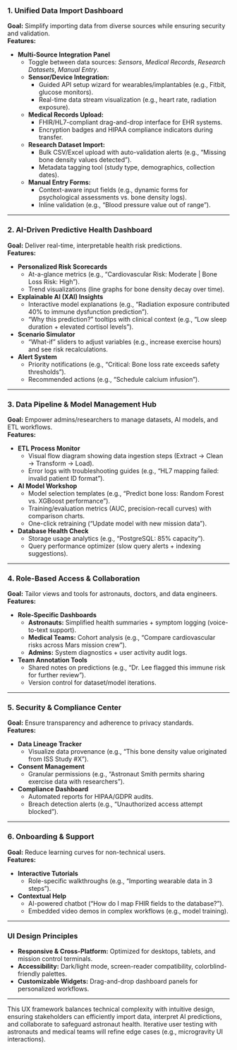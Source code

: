 ### **1. Unified Data Import Dashboard**  
**Goal:** Simplify importing data from diverse sources while ensuring security and validation.  
**Features:**  
- **Multi-Source Integration Panel**  
  - Toggle between data sources: *Sensors*, *Medical Records*, *Research Datasets*, *Manual Entry*.  
  - **Sensor/Device Integration:**  
    - Guided API setup wizard for wearables/implantables (e.g., Fitbit, glucose monitors).  
    - Real-time data stream visualization (e.g., heart rate, radiation exposure).  
  - **Medical Records Upload:**  
    - FHIR/HL7-compliant drag-and-drop interface for EHR systems.  
    - Encryption badges and HIPAA compliance indicators during transfer.  
  - **Research Dataset Import:**  
    - Bulk CSV/Excel upload with auto-validation alerts (e.g., “Missing bone density values detected”).  
    - Metadata tagging tool (study type, demographics, collection dates).  
  - **Manual Entry Forms:**  
    - Context-aware input fields (e.g., dynamic forms for psychological assessments vs. bone density logs).  
    - Inline validation (e.g., “Blood pressure value out of range”).  

---

### **2. AI-Driven Predictive Health Dashboard**  
**Goal:** Deliver real-time, interpretable health risk predictions.  
**Features:**  
- **Personalized Risk Scorecards**  
  - At-a-glance metrics (e.g., “Cardiovascular Risk: Moderate | Bone Loss Risk: High”).  
  - Trend visualizations (line graphs for bone density decay over time).  
- **Explainable AI (XAI) Insights**  
  - Interactive model explanations (e.g., “Radiation exposure contributed 40% to immune dysfunction prediction”).  
  - “Why this prediction?” tooltips with clinical context (e.g., “Low sleep duration + elevated cortisol levels”).  
- **Scenario Simulator**  
  - “What-if” sliders to adjust variables (e.g., increase exercise hours) and see risk recalculations.  
- **Alert System**  
  - Priority notifications (e.g., “Critical: Bone loss rate exceeds safety thresholds”).  
  - Recommended actions (e.g., “Schedule calcium infusion”).  

---

### **3. Data Pipeline & Model Management Hub**  
**Goal:** Empower admins/researchers to manage datasets, AI models, and ETL workflows.  
**Features:**  
- **ETL Process Monitor**  
  - Visual flow diagram showing data ingestion steps (Extract → Clean → Transform → Load).  
  - Error logs with troubleshooting guides (e.g., “HL7 mapping failed: invalid patient ID format”).  
- **AI Model Workshop**  
  - Model selection templates (e.g., “Predict bone loss: Random Forest vs. XGBoost performance”).  
  - Training/evaluation metrics (AUC, precision-recall curves) with comparison charts.  
  - One-click retraining (“Update model with new mission data”).  
- **Database Health Check**  
  - Storage usage analytics (e.g., “PostgreSQL: 85% capacity”).  
  - Query performance optimizer (slow query alerts + indexing suggestions).  

---

### **4. Role-Based Access & Collaboration**  
**Goal:** Tailor views and tools for astronauts, doctors, and data engineers.  
**Features:**  
- **Role-Specific Dashboards**  
  - **Astronauts:** Simplified health summaries + symptom logging (voice-to-text support).  
  - **Medical Teams:** Cohort analysis (e.g., “Compare cardiovascular risks across Mars mission crew”).  
  - **Admins:** System diagnostics + user activity audit logs.  
- **Team Annotation Tools**  
  - Shared notes on predictions (e.g., “Dr. Lee flagged this immune risk for further review”).  
  - Version control for dataset/model iterations.  

---

### **5. Security & Compliance Center**  
**Goal:** Ensure transparency and adherence to privacy standards.  
**Features:**  
- **Data Lineage Tracker**  
  - Visualize data provenance (e.g., “This bone density value originated from ISS Study #X”).  
- **Consent Management**  
  - Granular permissions (e.g., “Astronaut Smith permits sharing exercise data with researchers”).  
- **Compliance Dashboard**  
  - Automated reports for HIPAA/GDPR audits.  
  - Breach detection alerts (e.g., “Unauthorized access attempt blocked”).  

---

### **6. Onboarding & Support**  
**Goal:** Reduce learning curves for non-technical users.  
**Features:**  
- **Interactive Tutorials**  
  - Role-specific walkthroughs (e.g., “Importing wearable data in 3 steps”).  
- **Contextual Help**  
  - AI-powered chatbot (“How do I map FHIR fields to the database?”).  
  - Embedded video demos in complex workflows (e.g., model training).  

---

### **UI Design Principles**  
- **Responsive & Cross-Platform:** Optimized for desktops, tablets, and mission control terminals.  
- **Accessibility:** Dark/light mode, screen-reader compatibility, colorblind-friendly palettes.  
- **Customizable Widgets:** Drag-and-drop dashboard panels for personalized workflows.  

--- 

This UX framework balances technical complexity with intuitive design, ensuring stakeholders can efficiently import data, interpret AI predictions, and collaborate to safeguard astronaut health. Iterative user testing with astronauts and medical teams will refine edge cases (e.g., microgravity UI interactions).
